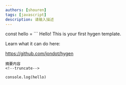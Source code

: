```yaml
---
authors: [shouren]
tags: [javascript]
description: 请输入描述
---
```



const hello = ```
Hello!
This is your first hygen template.

Learn what it can do here:

https://github.com/jondot/hygen
```
摘要内容
<!--truncate-->

console.log(hello)


